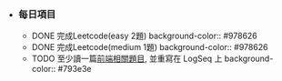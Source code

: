 - ### 每日項目
	- DONE 完成Leetcode(easy 2題)
	  background-color:: #978626
	- DONE 完成Leetcode(medium 1題)
	  background-color:: #978626
	- TODO 至少讀一篇[前端相關題目](https://www.explainthis.io/zh-hant/questions/frontend), 並重寫在 LogSeq 上
	  background-color:: #793e3e
